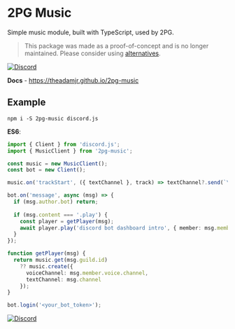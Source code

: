 # 2PG Music
Simple music module, built with TypeScript, used by 2PG.

> This package was made as a proof-of-concept and is no longer maintained. Please consider using [alternatives](https://www.npmjs.com/search?q=discord%20music).

[![Discord](https://img.shields.io/discord/729699521386381372?color=46828d&label=Support&style=for-the-badge)](https://discord.io/adamjr)

**Docs** - https://theadamjr.github.io/2pg-music

## Example
`npm i -S 2pg-music discord.js`

**ES6**:
```ts
import { Client } from 'discord.js';
import { MusicClient } from '2pg-music';

const music = new MusicClient();
const bot = new Client();

music.on('trackStart', ({ textChannel }, track) => textChannel?.send(`\`${track.title}\` - **${track.requestor}** started.`));

bot.on('message', async (msg) => {
  if (msg.author.bot) return;
  
  if (msg.content === '.play') {
    const player = getPlayer(msg);
    await player.play('discord bot dashboard intro', { member: msg.member });
  }
});

function getPlayer(msg) {
  return music.get(msg.guild.id)
    ?? music.create({
      voiceChannel: msg.member.voice.channel,
      textChannel: msg.channel
    });
}

bot.login('<your_bot_token>');
```

[![Discord](https://img.shields.io/discord/729699521386381372?color=46828d&label=Support&style=for-the-badge)](https://discord.io/adamjr)
